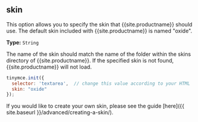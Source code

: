 ## skin

This option allows you to specify the skin that {{site.productname}} should use. The default skin included with {{site.productname}} is named "oxide".

**Type:** `String`

The name of the skin should match the name of the folder within the skins directory of {{site.productname}}. If the specified skin is not found, {{site.productname}} will not load.

```js
tinymce.init({
  selector: 'textarea',  // change this value according to your HTML
  skin: "oxide"
});
```

If you would like to create your own skin, please see the guide [here]({{ site.baseurl }}/advanced/creating-a-skin/).
